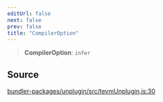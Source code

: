 ```yaml
---
editUrl: false
next: false
prev: false
title: "CompilerOption"
---
```


> **CompilerOption**: `infer`

## Source

[bundler-packages/unplugin/src/tevmUnplugin.js:30](https://github.com/evmts/tevm-monorepo/blob/main/bundler-packages/unplugin/src/tevmUnplugin.js#L30)
